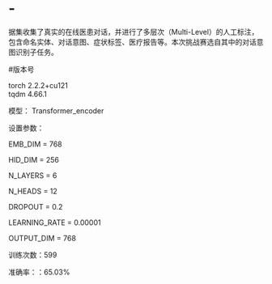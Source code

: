 # -
据集收集了真实的在线医患对话，并进行了多层次（Multi-Level）的人工标注，包含命名实体、对话意图、症状标签、医疗报告等。本次挑战赛选自其中的对话意图识别子任务。

#版本号

torch                        2.2.2+cu121  
tqdm                         4.66.1

模型：
Transformer_encoder


设置参数：

EMB_DIM = 768

HID_DIM = 256

N_LAYERS = 6

N_HEADS = 12

DROPOUT = 0.2

LEARNING_RATE = 0.00001

OUTPUT_DIM = 768

训练次数：599

准确率：：65.03%

